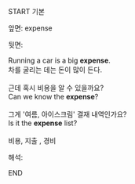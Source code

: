 START
기본

앞면:
expense


뒷면:
<div><div>Running a car is a big <strong>expense</strong>. </div><div><div>차를 굴리는 데는 돈이 많이 든다.</div></div></div><br><div><div>근데 혹시 비용을 알 수 있을까요?</div></div><div><div>Can we know the <strong>expense</strong>?</div></div><br><div><div>그게 '여름, 아이스크림' 결재 내역인가요?</div></div><div><div>Is it the <strong>expense</strong> list?</div></div><br>비용, 지출 , 경비<br>


해석:

END